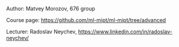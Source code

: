 Author: Matvey Morozov, 676 group

Course page: https://github.com/ml-mipt/ml-mipt/tree/advanced

Lecturer: Radoslav Neychev, https://www.linkedin.com/in/radoslav-neychev/
